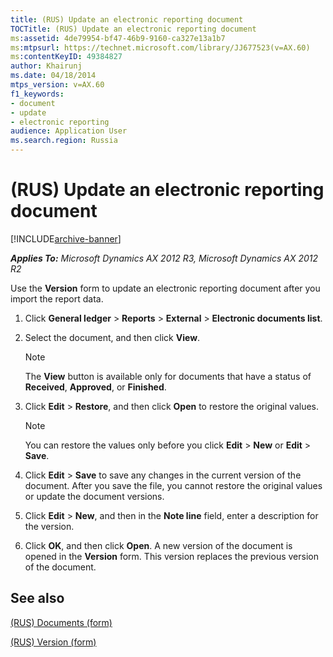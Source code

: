 ```yaml
---
title: (RUS) Update an electronic reporting document
TOCTitle: (RUS) Update an electronic reporting document
ms:assetid: 4de79954-bf47-46b9-9160-ca327e13a1b7
ms:mtpsurl: https://technet.microsoft.com/library/JJ677523(v=AX.60)
ms:contentKeyID: 49384827
author: Khairunj
ms.date: 04/18/2014
mtps_version: v=AX.60
f1_keywords:
- document
- update
- electronic reporting
audience: Application User
ms.search.region: Russia
---
```


# (RUS) Update an electronic reporting document 


[!INCLUDE[archive-banner](includes/archive-banner.md)]


_**Applies To:** Microsoft Dynamics AX 2012 R3, Microsoft Dynamics AX 2012 R2_

Use the **Version** form to update an electronic reporting document after you import the report data.

1.  Click **General ledger** \> **Reports** \> **External** \> **Electronic documents list**.

2.  Select the document, and then click **View**.
    

    > [!NOTE]
    > <P>The <STRONG>View</STRONG> button is available only for documents that have a status of <STRONG>Received</STRONG>, <STRONG>Approved</STRONG>, or <STRONG>Finished</STRONG>.</P>



3.  Click **Edit** \> **Restore**, and then click **Open** to restore the original values.
    

    > [!NOTE]
    > <P>You can restore the values only before you click <STRONG>Edit</STRONG> &gt; <STRONG>New</STRONG> or <STRONG>Edit</STRONG> &gt; <STRONG>Save</STRONG>.</P>



4.  Click **Edit** \> **Save** to save any changes in the current version of the document. After you save the file, you cannot restore the original values or update the document versions.

5.  Click **Edit** \> **New**, and then in the **Note line** field, enter a description for the version.

6.  Click **OK**, and then click **Open**. A new version of the document is opened in the **Version** form. This version replaces the previous version of the document.

## See also

[(RUS) Documents (form)](https://technet.microsoft.com/library/jj852139\(v=ax.60\))

[(RUS) Version (form)](https://technet.microsoft.com/library/jj710759\(v=ax.60\))

  


